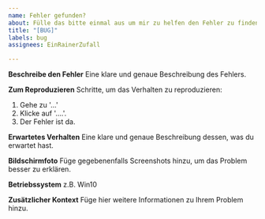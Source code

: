 ```yaml
---
name: Fehler gefunden?
about: Fülle das bitte einmal aus um mir zu helfen den Fehler zu finden
title: "[BUG]"
labels: bug
assignees: EinRainerZufall

---
```


**Beschreibe den Fehler**
Eine klare und genaue Beschreibung des Fehlers.

**Zum Reproduzieren**
Schritte, um das Verhalten zu reproduzieren:
1. Gehe zu '...'
2. Klicke auf '....'.
3. Der Fehler ist da.

**Erwartetes Verhalten**
Eine klare und genaue Beschreibung dessen, was du erwartet hast.

**Bildschirmfoto**
Füge gegebenenfalls Screenshots hinzu, um das Problem besser zu erklären.

**Betriebssystem**
z.B. Win10

**Zusätzlicher Kontext**
Füge hier weitere Informationen zu Ihrem Problem hinzu.
